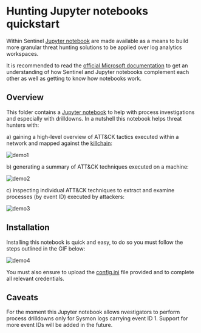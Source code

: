 Hunting Jupyter notebooks quickstart
====

Within Sentinel [Jupyter notebook](https://jupyter.org/) are made available as a means to build more granular threat hunting solutions to be applied over log analytics workspaces.

It is recommended to read the [official Microsoft documentation](https://docs.microsoft.com/en-us/azure/sentinel/notebooks) to get an understanding of how Sentinel and Jupyter notebooks complement each other as well as getting to know how notebooks work.


## Overview

This folder contains a [Jupyter notebook](https://jupyter.org/) to help with process investigations and especially with drilldowns. In a nutshell this notebook helps threat hunters with:

a) gaining a high-level overview of ATT&CK tactics executed within a network and mapped against the [killchain](https://www.lockheedmartin.com/en-us/capabilities/cyber/cyber-kill-chain.html):

![demo1](https://github.com/BlueTeamToolkit/sentinel-attack/blob/defcon/docs/killchain-overview.png)

b) generating a summary of ATT&CK techniques executed on a machine:

![demo2](https://github.com/BlueTeamToolkit/sentinel-attack/blob/defcon/docs/technique-overview.png)

c) inspecting individual ATT&CK techniques to extract and examine processes (by event ID) executed by attackers:

![demo3](https://github.com/BlueTeamToolkit/sentinel-attack/blob/defcon/docs/process-overview.png)

## Installation 

Installing this notebook is quick and easy, to do so you must follow the steps outlined in the GIF below:

![demo4](https://github.com/BlueTeamToolkit/sentinel-attack/blob/defcon/docs/upload-notebook.gif)

You must also ensure to upload the [config.ini](https://github.com/BlueTeamToolkit/sentinel-attack/blob/defcon/hunting/config.ini) file provided and to complete all relevant credentials.

## Caveats

For the moment this Jupyter notebook allows nvestigators to perform process drilldowns only for Sysmon logs carrying event ID 1. Support for more event IDs will be added in the future.